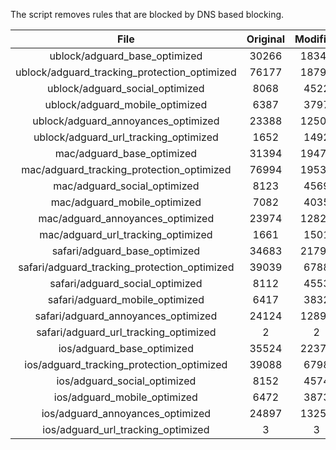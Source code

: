 The script removes rules that are blocked by DNS based blocking.


| File | Original | Modified |
|:----:|:-----:|:-----:|
| ublock/adguard_base_optimized | 30266 | 18346 |
| ublock/adguard_tracking_protection_optimized | 76177 | 18791 |
| ublock/adguard_social_optimized | 8068 | 4522 |
| ublock/adguard_mobile_optimized | 6387 | 3797 |
| ublock/adguard_annoyances_optimized | 23388 | 12501 |
| ublock/adguard_url_tracking_optimized | 1652 | 1492 |
| mac/adguard_base_optimized | 31394 | 19473 |
| mac/adguard_tracking_protection_optimized | 76994 | 19539 |
| mac/adguard_social_optimized | 8123 | 4569 |
| mac/adguard_mobile_optimized | 7082 | 4035 |
| mac/adguard_annoyances_optimized | 23974 | 12822 |
| mac/adguard_url_tracking_optimized | 1661 | 1501 |
| safari/adguard_base_optimized | 34683 | 21799 |
| safari/adguard_tracking_protection_optimized | 39039 | 6788 |
| safari/adguard_social_optimized | 8112 | 4553 |
| safari/adguard_mobile_optimized | 6417 | 3832 |
| safari/adguard_annoyances_optimized | 24124 | 12894 |
| safari/adguard_url_tracking_optimized | 2 | 2 |
| ios/adguard_base_optimized | 35524 | 22377 |
| ios/adguard_tracking_protection_optimized | 39088 | 6798 |
| ios/adguard_social_optimized | 8152 | 4574 |
| ios/adguard_mobile_optimized | 6472 | 3873 |
| ios/adguard_annoyances_optimized | 24897 | 13257 |
| ios/adguard_url_tracking_optimized | 3 | 3 |
